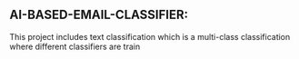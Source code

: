 AI-BASED-EMAIL-CLASSIFIER:
--------------------
This project includes text classification which is a multi-class classification where different classifiers are train